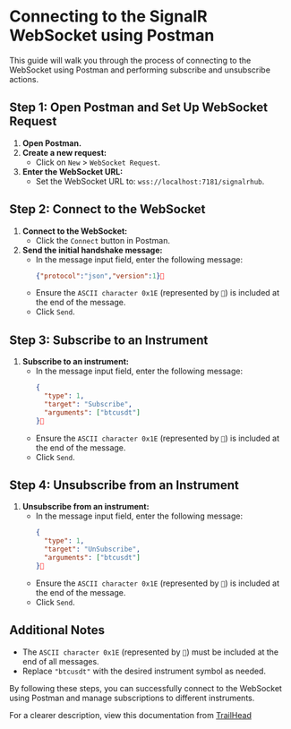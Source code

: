 ﻿# Connecting to the SignalR WebSocket using Postman

This guide will walk you through the process of connecting to the WebSocket using Postman and performing subscribe and unsubscribe actions.

## Step 1: Open Postman and Set Up WebSocket Request

1. **Open Postman.**
2. **Create a new request:**
    - Click on `New` > `WebSocket Request`.
3. **Enter the WebSocket URL:**
    - Set the WebSocket URL to: `wss://localhost:7181/signalrhub`.

## Step 2: Connect to the WebSocket

1. **Connect to the WebSocket:**
    - Click the `Connect` button in Postman.
2. **Send the initial handshake message:**
    - In the message input field, enter the following message:
      ```json
      {"protocol":"json","version":1}
      ```
    - Ensure the `ASCII character 0x1E` (represented by ``) is included at the end of the message.
    - Click `Send`.

## Step 3: Subscribe to an Instrument

1. **Subscribe to an instrument:**
    - In the message input field, enter the following message:
      ```json
      {
        "type": 1,
        "target": "Subscribe",
        "arguments": ["btcusdt"]
      }
      ```
    - Ensure the `ASCII character 0x1E` (represented by ``) is included at the end of the message.
    - Click `Send`.

## Step 4: Unsubscribe from an Instrument

1. **Unsubscribe from an instrument:**
    - In the message input field, enter the following message:
      ```json
      {
        "type": 1,
        "target": "UnSubscribe",
        "arguments": ["btcusdt"]
      }
      ```
    - Ensure the `ASCII character 0x1E` (represented by ``) is included at the end of the message.
    - Click `Send`.

## Additional Notes

- The `ASCII character 0x1E` (represented by ``) must be included at the end of all messages.
- Replace `"btcusdt"` with the desired instrument symbol as needed.

By following these steps, you can successfully connect to the WebSocket using Postman and manage subscriptions to different instruments.

For a clearer description, view this documentation from [TrailHead](https://trailheadtechnology.com/using-postman-with-signalr-websockets-development/)
